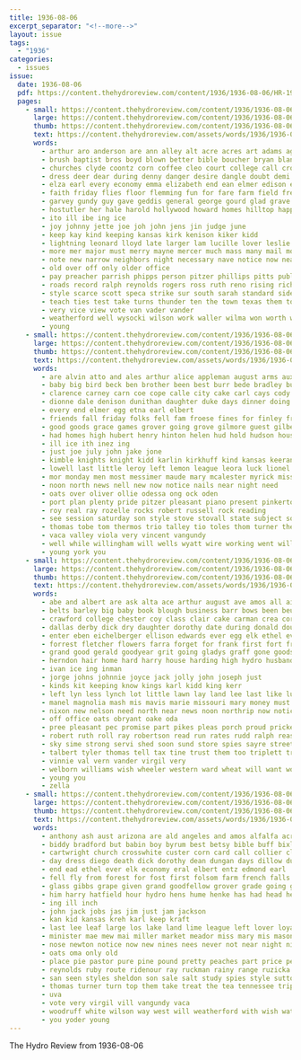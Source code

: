 ```yaml
---
title: 1936-08-06
excerpt_separator: "<!--more-->"
layout: issue
tags:
  - "1936"
categories:
  - issues
issue:
  date: 1936-08-06
  pdf: https://content.thehydroreview.com/content/1936/1936-08-06/HR-1936-08-06.pdf
  pages:
    - small: https://content.thehydroreview.com/content/1936/1936-08-06/small/HR-1936-08-06-01.jpg
      large: https://content.thehydroreview.com/content/1936/1936-08-06/large/HR-1936-08-06-01.jpg
      thumb: https://content.thehydroreview.com/content/1936/1936-08-06/thumbnails/HR-1936-08-06-01.jpg
      text: https://content.thehydroreview.com/assets/words/1936/1936-08-06/HR-1936-08-06-01.txt
      words:
        - arthur aro anderson are ann alley alt acre acres art adams age ago august alfalfa alexander agent all and auld
        - brush baptist bros boyd blown better bible boucher bryan blankenship brown bickel bates byes ben bull bro board bigger brother began books both boyles bandy business but bones bickell brief best betsy blaze bonus buri bell boston birth big barts been begin busi betty blaine ball boll brings bottom bank back bob bethel bench barber brought
        - churches clyde coontz corn coffee cleo court college call crow camp cool care class cratic caddo church city cake charles chambers cross christian case come cant creek cotton clerk cutting cedar count cays creeks close christ carl cartwright chronic clinton cream crail cause county can collier company canyon con comes came col cases cronkite
        - dress deer dear during denny danger desire dangle doubt demi death done daughter down davidson dale denham degree days does deed day dread dover date deal
        - elza earl every economy emma elizabeth end ean elmer edison eden early ever
        - faith friday flies floor flemming fun for fare farm field free former fairly fair francis fell full fred fund fam few first from fed folk forks fairfield fine fire far french fields fall felton
        - garvey gundy guy gave geddis general george gourd glad grave going gin greet graff good glidewell gett grain gail glance gone gressman given grow gilbert
        - hostutler her hale harold hollywood howard homes hilltop happy house hill hirst had high henke has hatfield hume health him hot helps hard hammersley how huff hammer hamil hay hubert henry hour hutchinson hundred heres held home homestead haworth hilton hinton howells hope homer homa hydro
        - ito ill ibe ing ice
        - joy johnny jette joe joh john jens jin judge june
        - keep kay kind keeping kansas kirk kenison kiker kidd
        - lightning leonard lloyd late larger lam lucille lover leslie lawton lucile lay last later look lane losing lorie lights lang left lead love line long land lodge life loyal leader lege lin
        - more mer major must merry mayne mercer much mass many mail most mis marie may monty mamie miller members miles monday music morning milk mote mile mai men madeline main matter missouri money margery march made miss marshall man mauldin
        - note new narrow neighbors night necessary nave notice now nearing ness not nelson noon near need north
        - old over off only older office
        - pay preacher parrish phipps person pitzer phillips pitts public peace part present past pos pal pro perfect pow president plenty place pete pastor people prairie paper pace pat port
        - roads record ralph reynolds rogers ross ruth reno rising richard rings round rush rom rather renew rosa radio reba rolls ray russell roof race reels royal riggs rey rain ruhl rains
        - style scarce scott speca strike sur south sarah standard side sense sheriff show shack sister still scale school said shoulder smith sutton sunday son spring sermon simonds sung store stream small sin stamp ship stains stephens stockton seen such state stephenson see saturday shown summer schuber sum stove shreve she spies slim student strain senator second sherman sone seem service stephen shall space special short sprout standing speece story sale states sins stuff sam station sons ser salary soon swell
        - teach ties test take turns thunder ten the town texas them ton than trip till taylor thurs tee times then taken
        - very vice view vote van vader vander
        - weatherford well wysocki wilson work waller wilma won worth washer wash william wait week was warm walls why went wonder wage weeks woodland wells williams windows whistle wire walts western water wayne with walk will ware wall watson winkler worthy west
        - young
    - small: https://content.thehydroreview.com/content/1936/1936-08-06/small/HR-1936-08-06-02.jpg
      large: https://content.thehydroreview.com/content/1936/1936-08-06/large/HR-1936-08-06-02.jpg
      thumb: https://content.thehydroreview.com/content/1936/1936-08-06/thumbnails/HR-1936-08-06-02.jpg
      text: https://content.thehydroreview.com/assets/words/1936/1936-08-06/HR-1936-08-06-02.txt
      words:
        - are alvin atto and ales arthur alice appleman august arms auxier arm ast alan albert amos austell
        - baby big bird beck ben brother been best burr bede bradley buy bale business blaine bandy brewer
        - clarence carney carn coe cope calle city cake carl cays cody carver che claud car clara caddo coffey can con colorado cream county carey came coy canyon comes crane come cecil colo canton chris camp
        - dionne dale denison dunithan daughter duke days dinner doing day deal dennis decker dungan dunnington dallas
        - every end elmer egg etna earl elbert
        - friends fall friday folks fell fam froese fines for finley from fish famous few fred fern
        - good goods grace games grover going grove gilmore guest gilbert glad grand given gilmor gibbs grain gene gone george
        - had homes high hubert henry hinton helen hud hold hudson house home homer honor hea hildebrand harold huge hydro holiday her hatfield husband harvey has him huss
        - ill ice ith inez ing
        - just joe july john jake jone
        - kimble knights knight kidd karlin kirkhuff kind kansas keeran
        - lowell last little leroy left lemon league leora luck lionel leona let lewis living lin lesson lunch leo lola lump
        - mor monday men most messimer maude mary mcalester myrick miss maddox mash much mille mildred money members mexico moore miller many made mavis melvin market
        - noon north news nell new now notice nails near night need
        - oats over oliver ollie odessa ong ock oden
        - port plan plenty pride pitzer pleasant piano present pinkerton price packard pot proud persia
        - roy real ray rozelle rocks robert russell rock reading
        - see session saturday son style stove stovall state subject sol supper sharry staples short special sister sylvester seed sae sheriff seiberling school start simpson stock silk senator she stout schmidt soon sunday struck smith sale solo save standard
        - thomas tobe tom thermos trio talley tio toles thom turner them thu trip tea train ten ties thomason triplett thi taff ted the
        - vaca valley viola very vincent vangundy
        - well while willingham will wells wyatt wire working went willing with walter walt williams winter weeks want week wilma weatherford work was
        - young york you
    - small: https://content.thehydroreview.com/content/1936/1936-08-06/small/HR-1936-08-06-03.jpg
      large: https://content.thehydroreview.com/content/1936/1936-08-06/large/HR-1936-08-06-03.jpg
      thumb: https://content.thehydroreview.com/content/1936/1936-08-06/thumbnails/HR-1936-08-06-03.jpg
      text: https://content.thehydroreview.com/assets/words/1936/1936-08-06/HR-1936-08-06-03.txt
      words:
        - abe and albert are ask alta ace arthur august ave amos all aid
        - belts barley big baby book blough business barr bows been beulah boucher best bennett balance burgman beckham byrd boyd back buy baie bran boys bank blue blair beat but brother brown
        - crawford college chester coy class clair cake carman crea corn case charles city clark come cost company cobb call cochran course church can court cattle cream cheyenne civil cen
        - dallas derby dick dry daughter dorothy date during donald double day dairy downing done dale down della
        - enter eben eichelberger ellison edwards ever egg elk ethel eva easy ernest edd earl every everett
        - forrest fletcher flowers farra forget for frank first fort from foss fritch
        - grand good gerald goodyear grit going gladys graff gone goods guy glen ground grain grow general
        - herndon hair home hard harry house harding high hydro husband hopewell head harold herman hool hubert howard heard has hays hand her had holcomb hamilton holt hume how hose henry husky
        - ivan ice ing inman
        - jorge johns johnnie joyce jack jolly john joseph just
        - kinds kit keeping know kings karl kidd king kerr
        - left lyn less lynch lot little lawn lay land lee last like lunch life lucille
        - manel magnolia mash mis mavis marie missouri mary money must marguerite many monday milk miller morning murphy miss mogg mapel mae mac marcrum more mcfarlin mill marion maier
        - nixon new nelson need north near news noon northrip now notice not
        - off office oats obryant oake oda
        - pree pleasant pec promise part pikes pleas porch proud prickett pitzer porter price past pase pent people peterson potter peak paul place per pretty
        - robert ruth roll ray robertson read run rates rudd ralph reason roma
        - sky sime strong servi shed soon sund store spies sayre street stange summ son seer stutzman station sunday supply sun school sweetwater special see sister shorts she strike summer sell sale soy stay sweet service ser safe sunda scott short
        - talbert tyler thomas tell tax tine trust them too triplett troup texas then tite than teach tickel thing tice the
        - vinnie val vern vander virgil very
        - welborn williams wish wheeler western ward wheat will want worth world wells weeks willard wife went washington white walter wamsley week wright wesley writer weatherford with wilbur was
        - young you
        - zella
    - small: https://content.thehydroreview.com/content/1936/1936-08-06/small/HR-1936-08-06-04.jpg
      large: https://content.thehydroreview.com/content/1936/1936-08-06/large/HR-1936-08-06-04.jpg
      thumb: https://content.thehydroreview.com/content/1936/1936-08-06/thumbnails/HR-1936-08-06-04.jpg
      text: https://content.thehydroreview.com/assets/words/1936/1936-08-06/HR-1936-08-06-04.txt
      words:
        - anthony ash aust arizona are ald angeles and amos alfalfa acres ann austin albert august apple allis anderson all
        - biddy bradford but babin boy byrum best betsy bible buff bixler bethel butter blaine bartgis biel bran bottom byam big bag branch begin bell bob box better bars bartlett bacon
        - cartwright church crosswhite custer corn card call collier clase claude cliff city clinton chalmers coffee caraway colorado cedar cake cheron caves curly chester christ colts cecil canyon company cheese can cody cream coupe clear
        - day dress diego death dick dorothy dean dungan days dillow during dale daughter deer dollar dau deere
        - end ead ethel ever elk economy eral elbert entz edmond earl
        - fell fly from forest for fost first folsom farm french falls fast famous frank fall finley friends fred friday fish francis fam
        - glass gibbs grape given grand goodfellow grover grade going gallon gall gran george good geary grave golden
        - him harry hatfield hour hydro hens hume henke has had head henry honey hafer hughes home hot her hey house
        - ing ill inch
        - john jack jobs jas jim just jam jackson
        - kan kid kansas kreh karl keep kraft
        - last lee leaf large los lake land lime league left lover loyal lemon lave leghorn laria lucky lose lemons lovely lucy light later leonard lard loye
        - minister mae mew mai miller market meador miss mary mis mason missouri most maxwell mash myrick meda mccormick monday mitchell mexico mcnary minnie men mission mira
        - nose newton notice now new nines nees never not near night niece northern neighbors
        - oats oma only old
        - place pie pastor pure pine pound pretty peaches part price pears public prairie pail phenix pitzer pounds pack pueblo patent pennington power post pum pete peoples pick per
        - reynolds ruby route ridenour ray ruckman rainy range ruzicka
        - san seen styles sheldon son sale salt study spies style sutton sister seifert said seo shall sweet store streams standard shoulders service soap sack smith size stange sell school she sunday spoon see ser shoats silk scouten solid sal sugar sands schools six speed stallion silver springs sons saturday santa stover special
        - thomas turner turn top them take treat the tea tennessee trip then towne
        - uva
        - vote very virgil vill vangundy vaca
        - woodruff white wilson way west will weatherford with wish water weeks week was weather work willow why working wells went win wing words want while wheat
        - you yoder young
---
```


The Hydro Review from 1936-08-06

<!--more-->

